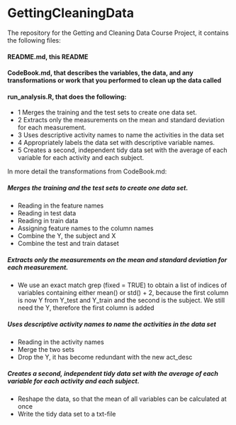 GettingCleaningData
===================

The repository for the Getting and Cleaning Data Course Project, it contains the following files:

#### README.md, this README

#### CodeBook.md, that describes the variables, the data, and any transformations or work that you performed to clean up the data called

#### run_analysis.R, that does the following:

- 1 Merges the training and the test sets to create one data set.
- 2 Extracts only the measurements on the mean and standard deviation for each measurement. 
- 3 Uses descriptive activity names to name the activities in the data set
- 4 Appropriately labels the data set with descriptive variable names. 
- 5 Creates a second, independent tidy data set with the average of each variable for each activity and each subject. 

In more detail the transformations from CodeBook.md:

##### Merges the training and the test sets to create one data set.
- Reading in the feature names
- Reading in test data
- Reading in train data
- Assigning feature names to the column names
- Combine the Y, the subject and X
- Combine the test and train dataset

##### Extracts only the measurements on the mean and standard deviation for each measurement. 
- We use an exact match grep (fixed = TRUE) to obtain a list of indices of variables
 containing either mean() or std() + 2, because the first column is now Y from Y_test and Y_train and the second is the subject. We still need the Y, therefore the first column is added

##### Uses descriptive activity names to name the activities in the data set
- Reading in the activity names
- Merge the two sets
- Drop the Y, it has become redundant with the new act_desc

##### Creates a second, independent tidy data set with the average of each variable for each activity and each subject. 
- Reshape the data, so that the mean of all variables can be calculated at once
- Write the tidy data set to a txt-file





